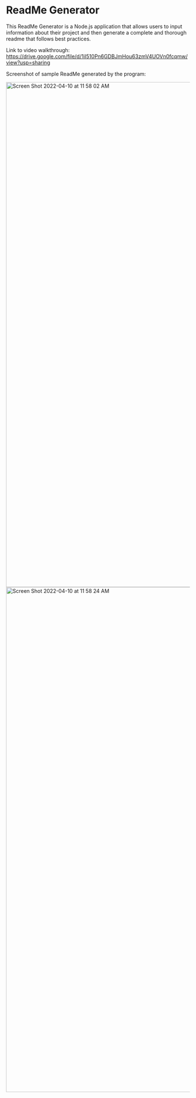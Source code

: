 # ReadMe Generator

This ReadMe Generator is a Node.js application that allows users to input information about their project and then generate a complete and thorough readme that follows best practices.

Link to video walkthrough: https://drive.google.com/file/d/1iI510Pn6GDBJmHou63zmV4UOVn0fcqmw/view?usp=sharing

Screenshot of sample ReadMe generated by the program:

<img width="1382" alt="Screen Shot 2022-04-10 at 11 58 02 AM" src="https://user-images.githubusercontent.com/98243455/162628500-d7132ec8-1294-41d7-9cd9-a4774a7f8b87.png">
<img width="1382" alt="Screen Shot 2022-04-10 at 11 58 24 AM" src="https://user-images.githubusercontent.com/98243455/162628501-38c40702-032d-40f8-8072-cabea22bd379.png">
